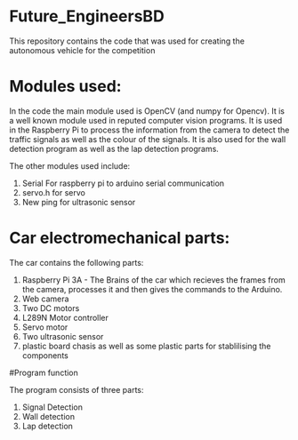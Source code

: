 # Future_EngineersBD
This repository contains the code that was used for creating the autonomous vehicle for the competition

# Modules used:
In the code the main module used is OpenCV (and numpy for Opencv). It is a well known module used in reputed computer vision programs. It is used in the Raspberry Pi to process the information from the camera to detect the traffic signals as well as the colour of the signals. It is also used for the wall detection program as well as the lap detection programs.

The other modules used include:

1. Serial For raspberry pi to arduino serial communication 
2. servo.h for servo
3. New ping for ultrasonic sensor

# Car electromechanical parts:

The car contains the following parts:

1. Raspberry Pi 3A - The Brains of the car which recieves the frames from the camera, processes it and then gives the commands to the Arduino.
2. Web camera
3. Two DC motors
4. L289N Motor controller
5. Servo motor
6. Two ultrasonic sensor
7. plastic board chasis as well as some plastic parts for stablilising the components

#Program function 

The program consists of three parts:

1. Signal Detection
2. Wall detection
3. Lap detection
